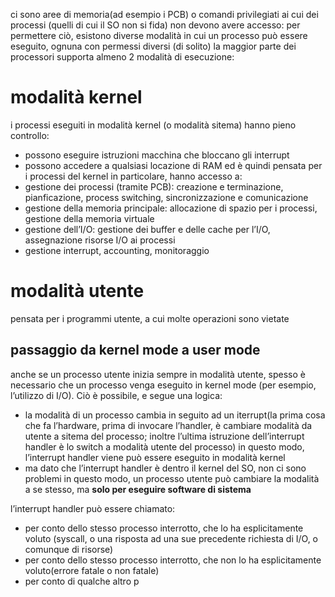 ci sono aree di memoria(ad esempio i PCB) o comandi privilegiati ai cui dei processi (quelli di cui il SO non si fida) non devono avere accesso: per permettere ciò, esistono diverse modalità in cui un processo può essere eseguito, ognuna con permessi diversi (di solito)
la maggior parte dei processori supporta almeno 2 modalità di esecuzione:
# modalità kernel
i processi eseguiti in modalità kernel (o modalità sitema) hanno pieno controllo:
- possono eseguire istruzioni macchina che bloccano gli interrupt
- possono accedere a qualsiasi locazione di RAM
ed è quindi pensata per i processi del kernel
in particolare, hanno accesso a:
- gestione dei processi (tramite PCB): creazione e terminazione, pianficazione, process switching, sincronizzazione e comunicazione
- gestione della memoria principale: allocazione di spazio per i processi, gestione della memoria virtuale
- gestione dell’I/O: gestione dei buffer e delle cache per l’I/O, assegnazione risorse I/O ai processi
- gestione interrupt, accounting, monitoraggio
# modalità utente
pensata per i programmi utente, a cui molte operazioni sono vietate
## passaggio da kernel mode a user mode
anche se un processo utente inizia sempre in modalità utente, spesso è necessario che un processo venga eseguito in kernel mode (per esempio, l’utilizzo di I/O). Ciò è possibile, e segue una logica:
- la modalità di un processo cambia in seguito ad un iterrupt(la prima cosa che fa l’hardware, prima di invocare l’handler, è cambiare modalità da utente a sitema del processo; inoltre l’ultima istruzione dell’interrupt handler è lo switch a modalità utente del processo)
in questo modo, l’interrupt handler viene può essere eseguito in modalità kernel
- ma dato che l’interrupt handler è dentro il kernel del SO, non ci sono problemi
in questo modo, un processo utente può cambiare la modalità a se stesso, ma **solo per eseguire software di sistema**

l’interrupt handler può essere chiamato:
- per conto dello stesso processo interrotto, che lo ha esplicitamente voluto (syscall, o una risposta ad una sue precedente richiesta di I/O, o comunque di risorse)
- per conto dello stesso processo interrotto, che non lo ha esplicitamente voluto(errore fatale o non fatale)
- per conto di qualche altro p